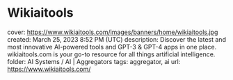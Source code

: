 # Wikiaitools

cover: https://www.wikiaitools.com/images/banners/home/wikiaitools.jpg
created: March 25, 2023 8:52 PM (UTC)
description: Discover the latest and most innovative AI-powered tools and GPT-3 & GPT-4 apps in one place. wikiaitools.com is your go-to resource for all things artificial intelligence.
folder: AI Systems / AI | Aggregators
tags: aggregator, ai
url: https://www.wikiaitools.com/